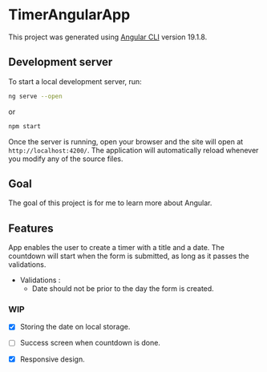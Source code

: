 # TimerAngularApp

This project was generated using [Angular CLI](https://github.com/angular/angular-cli) version 19.1.8.

## Development server

To start a local development server, run:

```bash
ng serve --open
```

or

```bash
npm start
```
Once the server is running, open your browser and the site will open at `http://localhost:4200/`. The application will automatically reload whenever you modify any of the source files.

## Goal

The goal of this project is for me to learn more about Angular.

## Features

App enables the user to create a timer with a title and a date. The countdown will start when the form is submitted, as long as it passes the validations.

- Validations :
    - Date should not be prior to the day the form is created.

### WIP

- [x] Storing the date on local storage.
- [ ] Success screen when countdown is done.
- [x] Responsive design.

